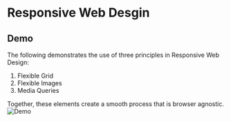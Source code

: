 Responsive Web Desgin
=====================

Demo
----

The following demonstrates the use of three principles in Responsive Web Design:

1. Flexible Grid
2. Flexible Images
3. Media Queries

Together, these elements create a smooth process that is browser agnostic.
![Demo](http://i.imgur.com/rc53vF4.gif "Demo")
